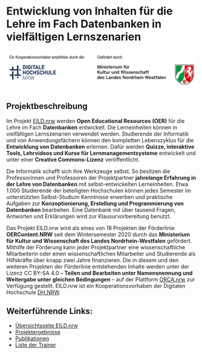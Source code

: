 # Entwicklung von Inhalten für die Lehre im Fach Datenbanken in vielfältigen Lernszenarien

![NRW Logos](/profile/sponsor_logo.jpg)

## Projektbeschreibung 

Im Projekt [EILD.nrw](https://eild.nrw/) werden **Open Educational Resources (OER)** für die Lehre im Fach **Datenbanken** entwickelt. Die Lerneinheiten können in vielfältigen Lernszenarien verwendet werden. Studierende der Informatik und von Anwendungsfächern können den kompletten Lebenszyklus für die **Entwicklung von Datenbanken** erlernen. Dafür werden **Quizze, interaktive Tools, Lehrvideos und Kurse für Lernmanagementsysteme** entwickelt und unter einer **Creative Commons-Lizenz** veröffentlicht.

Die Informatik schafft sich ihre Werkzeuge selbst. So besitzen die Professorinnen und Professoren der Projektpartner **jahrelange Erfahrung in der Lehre von Datenbanken** mit selbst-entwickelten Lerneinheiten. Etwa 1.000 Studierende der beteiligten Hochschulen können jedes Semester im unterstützten Selbst-Studium Kenntnisse erwerben und praktische Aufgaben zur **Konzeptionierung, Erstellung und Programmierung von Datenbanken** bearbeiten. Eine Datenbank mit über tausend Fragen, Antworten und Erklärungen wird zur Klausurvorbereitung benutzt.

Das Projekt EILD.nrw wird als eines von 18 Projekten der Förderlinie **OERContent.NRW** seit dem Wintersemester 2020 durch das **Ministerium für Kultur und Wissenschaft des Landes Nordrhein-Westfalen** gefördert. Mithilfe der Förderung kann jeder Projektpartner eine wissenschaftliche Mitarbeiterin oder einen wissenschaftlichen Mitarbeiter und Studierende als Hilfskräfte über knapp zwei Jahre finanzieren. Die in diesem und den weiteren Projekten der Förderlinie entstehenden Inhalte werden unter der Lizenz CC BY-SA 4.0 – **Teilen und Bearbeiten unter Namensnennung und Weitergabe unter gleichen Bedingungen** – auf der Plattform [ORCA.nrw](https://www.orca.nrw/) zur Verfügung gestellt. EILD.nrw ist ein Kooperationsvorhaben der Digitalen Hochschule [DH.NRW](https://www.dh.nrw/).

## Weiterführende Links:

* [Übersichtsseite EILD.nrw](https://medien.hs-duesseldorf.de/forschung/forschungsprojekte/eild/Seiten/default.aspx)
* [Projektergebnisse](https://medien.hs-duesseldorf.de/forschung/forschungsprojekte/eild/Seiten/Ergebnisse.aspx)
* [Publikationen](https://medien.hs-duesseldorf.de/forschung/forschungsprojekte/eild/publikationen)
* [Liste der Trainer](https://eild-nrw.github.io/overview/)
